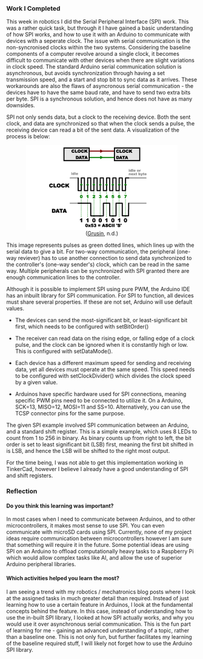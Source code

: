 
### Work I Completed

This week in robotics I did the Serial Peripheral Interface (SPI) work. This was a rather quick task, but through it I have gained a basic understanding of how SPI works, and how to use it with an Arduino to communicate with devices with a seperate clock. The issue with serial communication is the non-syncronised clocks within the two systems. Considering the baseline components of a computer revolve around a single clock, it becomes difficult to communicate with other devices when there are slight variations in clock speed. The standard Arduino serial communication solution is asynchronous, but avoids synchronization through having a set transmission speed, and a start and stop bit to sync data as it arrives. These workarounds are also the flaws of asyncronous serial communication - the devices have to have the same baud rate, and have to send two extra bits per byte. SPI is a synchronous solution, and hence does not have as many downsides.

SPI not only sends data, but a clock to the receiving device. Both the sent clock, and data are synchronized so that when the clock sends a pulse, the receiving device can read a bit of the sent data. A visualization of the process is below:

<figure style="text-align: center;">
<img src="/assets/SPI/SPI_Visualization.png" style="display: block; margin: 0 auto;">
<figcaption>(<a href="https://learn.sparkfun.com/tutorials/serial-peripheral-interface-spi/all">Grusin</a>, n.d.)</figcaption>
</figure>

This image represents pulses as green dotted lines, which lines up with the serial data to give a bit. For two-way communication, the peripheral (one-way reviever) has to use another connection to send data synchronized to the controller's (one-way sender's) clock, which can be read in the same way. Multiple peripherals can be synchronized with SPI granted there are enough communication lines to the controller.

Although it is possible to implement SPI using pure PWM, the Arduino IDE has an inbuilt library for SPI communication. For SPI to function, all devices must share several properties. If these are not set, Arduino will use default values.

* The devices can send the most-significant bit, or least-significant bit first, which needs to be configured with setBitOrder()

* The receiver can read data on the rising edge, or falling edge of a clock pulse, and the clock can be ignored when it is constantly high or low. This is configured with setDataMode().

* Each device has a different maximum speed for sending and receiving data, yet all devices must operate at the same speed. This speed needs to be configured with setClockDivider() which divides the clock speed by a given value.

* Arduinos have specific hardware used for SPI connections, meaning specific PWM pins need to be connected to utilize it. On a Arduino, SCK=13, MISO=12, MOSI=11 and SS=10. Alternatively, you can use the TCSP connector pins for the same purpose.

The given SPI example involved SPI communication between an Arduino, and a standard shift register. This is a simple example, which uses 8 LEDs to count from 1 to 256 in binary. As binary counts up from right to left, the bit order is set to least significant bit (LSB) first, meaning the first bit shifted in is LSB, and hence the LSB will be shifted to the right most output. 

For the time being, I was not able to get this implementation working in TinkerCad, however I believe I already have a good understanding of SPI and shift registers.

### Reflection

#### Do you think this learning was important?

In most cases when I need to communicate between Arduinos, and to other microcontrollers, it makes most sense to use SPI. You can even communicate with microSD cards using SPI. Currently, none of my project ideas require communication between microcontrollers however I am sure that something will require it in the future. Some potential ideas are using SPI on an Arduino to offload computationally heavy tasks to a Raspberry Pi which would allow complex tasks like AI, and allow the use of superior Arduino peripheral libraries.

#### Which activities helped you learn the most?

I am seeing a trend with my robotics / mechatronics blog posts where I look at the assigned tasks in much greater detail than required. Instead of just learning how to use a certain feature in Arduinos, I look at the fundamental concepts behind the feature. In this case, instead of understanding how to use the in-built SPI library, I looked at how SPI actually works, and why you would use it over asynchronous serial communication. This is the fun part of learning for me - gaining an advanced understanding of a topic, rather than a baseline one. This is not only fun, but further facilitates my learning of the baseline required stuff, I will likely not forget how to use the Arduino SPI library. 